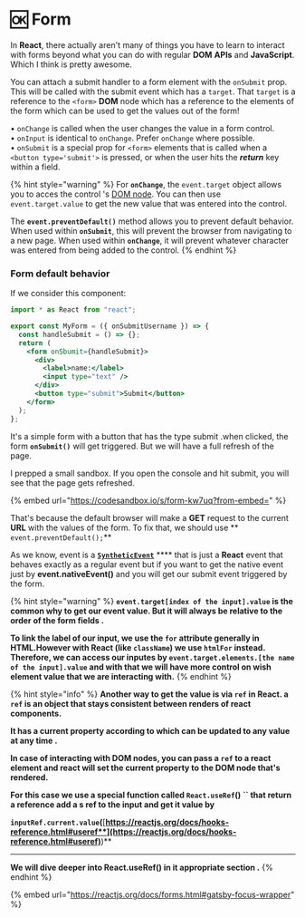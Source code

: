 # 🆗 Form

In **React**, there actually aren't many of things you have to learn to interact with forms beyond what you can do with regular **DOM** **APIs** and **JavaScript**. Which I think is pretty awesome.

You can attach a submit handler to a form element with the `onSubmit` prop. This will be called with the submit event which has a `target`. That `target` is a reference to the `<form>` **DOM** node which has a reference to the elements of the form which can be used to get the values out of the form!

• `onChange` is called when the user changes the value in a form control.\
• `onInput` is identical to `onChange`. Prefer `onChange` where possible.\
• `onSubmit` is a special prop for `<form>` elements that is called when a `<button type='submit'>` is pressed, or when the user hits the _**return**_ key within a field.

{% hint style="warning" %}
For **`onChange`**, the `event.target` object allows you to acces the control 's [DOM node](https://developer.mozilla.org/en/docs/Web/API/Node). You can then use `event.target.value` to get the new value that was entered into the control.

The **`event.preventDefault()`** method allows you to prevent default behavior. When used within **`onSubmit`**, this will prevent the browser from navigating to a new page. When used within **`onChange`**, it will prevent whatever character was entered from being added to the control.
{% endhint %}

### Form default behavior&#x20;

If we consider this component:

```jsx
import * as React from "react";

export const MyForm = ({ onSubmitUsername }) => {
  const handleSubmit = () => {};
  return (
    <form onSbumit={handleSubmit}>
      <div>
        <label>name:</label>
        <input type="text" />
      </div>
      <button type="submit">Submit</button>
    </form>
  );
};

```

It's a simple form with a button that has the type submit .when clicked, the form **`onSubmit()`** will get triggered. But we will have a full refresh of the page.

I prepped a small sandbox. If you open the console and hit submit, you will see that the page gets refreshed.

{% embed url="https://codesandbox.io/s/form-kw7uq?from-embed=" %}

That's because the default browser will make a **GET** request to the current **URL** with the values of the form. To fix that, we should  use ** `event.preventDefault();`**&#x20;

As we know, event is a [**`SyntheticEvent`**](https://reactjs.org/docs/events.html) **** that is just a **React** event that behaves exactly as a regular event but if you want to get the native event just by **event.nativeEvent()** and you will get our submit event triggered by the form.

{% hint style="warning" %}
**`event.target[index of the input].value` is the common why to get our event value. But it will always be relative to the order of the form fields .**&#x20;

**To link the label of our input, we use the `for` attribute generally in HTML.However with React (like `className`) we use `htmlFor` instead.  Therefore, we can access our inputes by `event.target.elements.[the name of the input].value` and with that we will have more control on wish element value that we are interacting with.**
{% endhint %}

{% hint style="info" %}
**Another way to get the value is via `ref` in React. a `ref` is an object that stays consistent between renders of react components.**&#x20;

**It has a current property according to which can be updated to any value at any time .**

**In case of interacting with DOM nodes, you can pass a `ref` to a react element and react will set the current property to the DOM node that's rendered.**

**For this case we use a special function called `React.useRef`() `` that return a reference add a s ref to the input and get it value by**

**`inputRef.current.value`(**[**https://reactjs.org/docs/hooks-reference.html#useref**](https://reactjs.org/docs/hooks-reference.html#useref)**)**

****

**We will dive deeper into React.useRef() in it appropriate section .**
{% endhint %}

{% embed url="https://reactjs.org/docs/forms.html#gatsby-focus-wrapper" %}
